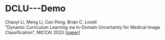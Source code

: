 # DCLU---Demo
Chaoyi Li, Meng Li, Can Peng, Brian C. Lovell<br> "Dynamic Curriculum Learning via In-Domain Uncertainty for Medical Image Classification", MICCAI 2023 [[paper]](https://link.springer.com/chapter/10.1007/978-3-031-43904-9_72)

